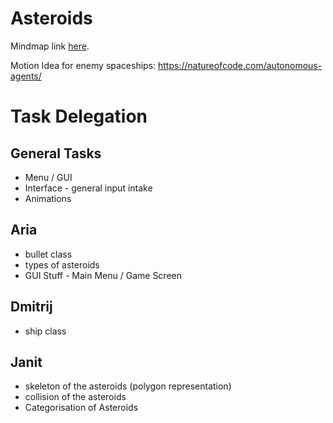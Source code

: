 # Asteroids

Mindmap link [here](https://coggle.it/diagram/Z9GBtkGNzdcZ32hz/t/delegation/e9d66761f34746b5971931e65bfa979950f5116c8969678dbbcac67cc78f7f64).

Motion Idea for enemy spaceships: https://natureofcode.com/autonomous-agents/ 


# Task Delegation

## General Tasks
- Menu / GUI
- Interface - general input intake
- Animations

## Aria
- bullet class
- types of asteroids
- GUI Stuff - Main Menu / Game Screen
## Dmitrij
- ship class
## Janit
- skeleton of the asteroids (polygon representation)
- collision of the asteroids
- Categorisation of Asteroids 
